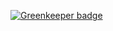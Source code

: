 

[![Greenkeeper badge](https://badges.greenkeeper.io/canjs/can-zone-jsdom.svg)](https://greenkeeper.io/)
